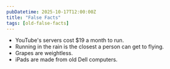 ```yaml
---
pubDatetime: 2025-10-17T12:00:00Z
title: "False Facts"
tags: [old-false-facts]
---
```


- YouTube's servers cost $19 a month to run.
- Running in the rain is the closest a person can get to flying.
- Grapes are weightless.
- iPads are made from old Dell computers.
